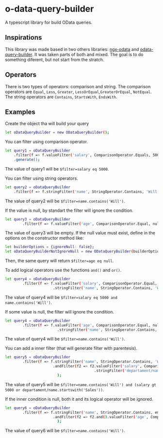 # o-data-query-builder
A typescript library for build OData queries.

## Inspirations
This library was made based in two others libraries: 
<a href="https://github.com/skynet2/ngx-odata">ngx-odata</a>
and 
<a href="https://github.com/jaredmahan/odata-query-builder">odata-query-builder</a>. It was taken parts of both and mixed. The goal is to do something diferent, but not start from the stratch.

## Operators
There is two types of operators: comparison and string.
The comparison operators are `Equal`, `Less`, `Greater`, `LessOrEqual`,`GreaterOrEqual`,  `NotEqual`. The string operators are `Contains`, `StartsWith`, `EndsWith`.

## Examples
Create the object tha will build your query
```bash
let oDataQueryBuilder = new ODataQueryBuilder();
```

You can filter using comparison operator.
```bash
let query1 = oDataQueryBuilder
    .filter(f => f.valueFilter('salary', ComparisonOperator.Equals, 5000))
    .generate();
```
The value of query1 will be `$filter=salary eq 5000`.

You can filter using string operators.
```bash
let query2 = oDataQueryBuilder
    .filter(f => f.stringFilter('name', StringOperator.Contains, 'Will'));
```
The value of query2 will be `$filter=name.contains('Will')`.

If the value is null, by standart the filter will ignore the condition.
```bash
let query3 = oDataQueryBuilder
        .filter(f => f.valueFilter('age', ComparisonOperator.Equal, null));
```
The value of query3 will be empty. If the null value must exist, define in the options on the constructor method like:
```bash
let builderOptions = {ignoreNull: false};
let oDataQueryBuilderNotIgnoreNull = new ODataQueryBuilder(builderOptions);
```
Then, the same query will return `$filter=age eq null`.

To add logical operators use the functions `and()` and `or()`.
```bash
let query4 = oDataQueryBuilder
        .filter(f => f.valueFilter('salary', ComparisonOperator.Equal, 5000).and()
                      .stringFilter('name', StringOperator.Contains, 'Will'));
```
The value of query4 will be `$filter=salary eq 5000 and name.contains('Will')`.

If some value is null, the filter will ignore the condition.
```bash
let query4 = oDataQueryBuilder
        .filter(f => f.valueFilter('age', ComparisonOperator.Equal, null).and()
                        .stringFilter('name', StringOperator.Contains, 'Will));
```
The value of query4 will be `$filter=name.contains('Will')`.

You can add a inner filter (that will generate filter with parentesis).
```bash
let query5 = oDataQueryBuilder
        .filter(f => f.stringFilter('name', StringOperator.Contains, 'Will')
                      .andFilter(f2 => f2.valueFilter('salary', ComparisonOperator.Greater, 5000).or()
                                         .stringFilter('departament/name', StringOperator.StartsWith, 'Sales'))
                        );
```
The value of query5 will be `$filter=name.contains('Will') and (salary gt 5000 or departament/name.startswith('Sales'))`.

If the inner condition is null, both it and its logical operator will be ignored.
```bash
let query6 = oDataQueryBuilder
        .filter(f => f.stringFilter('name', StringOperator.Contains, employee.name)
                      .andFilter(f2 => f2.and().valueFilter('age', ComparisonOperator.Greater, employee.age).or())
                        );
```
The value of query6 will be `$filter=name.contains('Will')`.